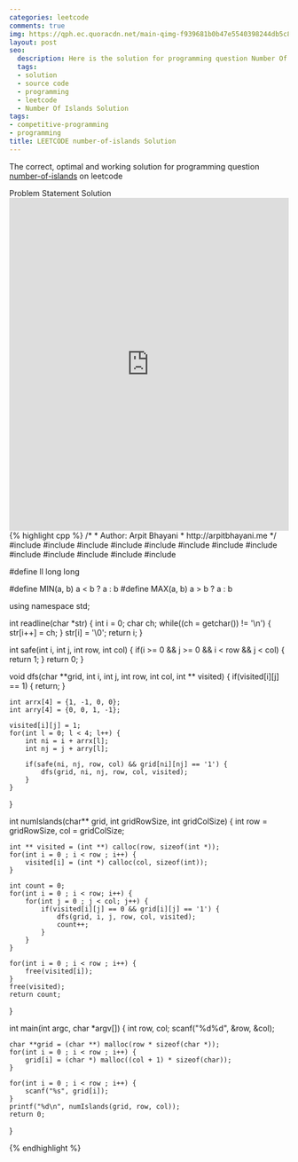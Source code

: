 ```yaml
---
categories: leetcode
comments: true
img: https://qph.ec.quoracdn.net/main-qimg-f939681b0b47e5540398244db5c8966f?convert_to_webp=true
layout: post
seo:
  description: Here is the solution for programming question Number Of Islands on leetcode
  tags:
  - solution
  - source code
  - programming
  - leetcode
  - Number Of Islands Solution
tags:
- competitive-programming
- programming
title: LEETCODE number-of-islands Solution
---
```

The correct, optimal and working solution for programming question [number-of-islands](https://leetcode.com/problems/number-of-islands/) on leetcode

<div class="ui secondary pointing large menu">
  <a class="grey item" data-tab="problem-statement">
    Problem Statement
  </a>
  <a class="active item grey" data-tab="solution">
    Solution
  </a>
</div>
<div class="ui bottom attached tab" data-tab="problem-statement">
    <iframe src="https://leetcode.com/problems/number-of-islands/" width="100%" height="600px" style="overflow: scroll; border: none;"></iframe>
</div>
<div class="ui bottom attached active tab" data-tab="solution">
{% highlight cpp %}
/*
 *  Author: Arpit Bhayani
 *  http://arpitbhayani.me
 */
#include <cmath>
#include <cstdio>
#include <cstdlib>
#include <climits>
#include <deque>
#include <iostream>
#include <list>
#include <limits>
#include <map>
#include <queue>
#include <set>
#include <stack>
#include <vector>

#define ll long long

#define MIN(a, b) a < b ? a : b
#define MAX(a, b) a > b ? a : b

using namespace std;

int readline(char *str) {
    int i = 0;
    char ch;
    while((ch = getchar()) != '\n') {
        str[i++] = ch;
    }
    str[i] = '\0';
    return i;
}

int safe(int i, int j, int row, int col) {
    if(i >= 0 && j >= 0 && i < row && j < col) {
        return 1;
    }
    return 0;
}

void dfs(char **grid, int i, int j, int row, int col, int ** visited) {
    if(visited[i][j] == 1) {
        return;
    }

    int arrx[4] = {1, -1, 0, 0};
    int arry[4] = {0, 0, 1, -1};

    visited[i][j] = 1;
    for(int l = 0; l < 4; l++) {
        int ni = i + arrx[l];
        int nj = j + arry[l];

        if(safe(ni, nj, row, col) && grid[ni][nj] == '1') {
            dfs(grid, ni, nj, row, col, visited);
        }
    }
}

int numIslands(char** grid, int gridRowSize, int gridColSize) {
    int row = gridRowSize, col = gridColSize;

    int ** visited = (int **) calloc(row, sizeof(int *));
    for(int i = 0 ; i < row ; i++) {
        visited[i] = (int *) calloc(col, sizeof(int));
    }

    int count = 0;
    for(int i = 0 ; i < row; i++) {
        for(int j = 0 ; j < col; j++) {
            if(visited[i][j] == 0 && grid[i][j] == '1') {
                dfs(grid, i, j, row, col, visited);
                count++;
            }
        }
    }

    for(int i = 0 ; i < row ; i++) {
        free(visited[i]);
    }
    free(visited);
    return count;
}

int main(int argc, char *argv[]) {
    int row, col;
    scanf("%d%d", &row, &col);

    char **grid = (char **) malloc(row * sizeof(char *));
    for(int i = 0 ; i < row ; i++) {
        grid[i] = (char *) malloc((col + 1) * sizeof(char));
    }

    for(int i = 0 ; i < row ; i++) {
        scanf("%s", grid[i]);
    }
    printf("%d\n", numIslands(grid, row, col));
    return 0;
}

{% endhighlight %}
</div>
